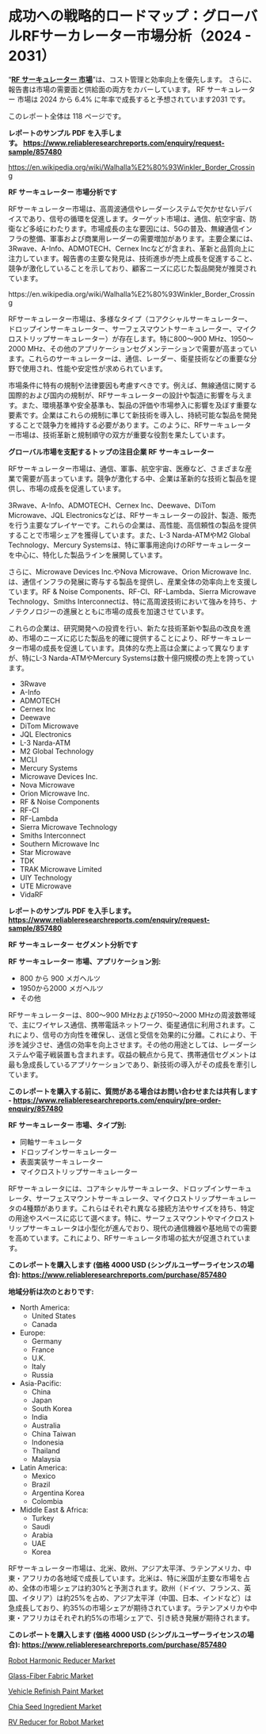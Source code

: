 <p><h1>成功への戦略的ロードマップ：グローバルRFサーカレーター市場分析（2024 - 2031）</h1></p><p>&ldquo;<strong><a href="https://www.reliableresearchreports.com/rf-circulators-r857480?utm_campaign=110&utm_medium=9&utm_source=Github&utm_content=ia&utm_term=31102024&utm_id=rf-circulators">RF サーキュレーター 市場</a></strong>&rdquo;は、コスト管理と効率向上を優先します。 さらに、報告書は市場の需要面と供給面の両方をカバーしています。 RF サーキュレーター 市場は 2024 から 6.4% に年率で成長すると予想されています2031 です。</p>
<p>このレポート全体は 118 ページです。</p>
<p><strong>レポートのサンプル PDF を入手します。&nbsp;<a href="https://www.reliableresearchreports.com/enquiry/request-sample/857480?utm_campaign=110&utm_medium=9&utm_source=Github&utm_content=ia&utm_term=31102024&utm_id=rf-circulators">https://www.reliableresearchreports.com/enquiry/request-sample/857480</a></strong></p>
<p><a href="https://en.wikipedia.org/wiki/Walhalla%E2%80%93Winkler_Border_Crossing?utm_campaign=110&utm_medium=9&utm_source=Github&utm_content=ia&utm_term=31102024&utm_id=rf-circulators">https://en.wikipedia.org/wiki/Walhalla%E2%80%93Winkler_Border_Crossing</a></p>
<p><strong>RF サーキュレーター 市場分析です</strong></p>
<p><p>RFサーキュレーター市場は、高周波通信やレーダーシステムで欠かせないデバイスであり、信号の循環を促進します。ターゲット市場は、通信、航空宇宙、防衛など多岐にわたります。市場成長の主な要因には、5Gの普及、無線通信インフラの整備、軍事および商業用レーダーの需要増加があります。主要企業には、3Rwave、A-Info、ADMOTECH、Cernex Incなどが含まれ、革新と品質向上に注力しています。報告書の主要な発見は、技術進歩が売上成長を促進すること、競争が激化していることを示しており、顧客ニーズに応じた製品開発が推奨されています。</p></p>
<p>https://en.wikipedia.org/wiki/Walhalla%E2%80%93Winkler_Border_Crossing</p>
<p><p>RFサーキュレーター市場は、多様なタイプ（コアクシャルサーキュレーター、ドロップインサーキュレーター、サーフェスマウントサーキュレーター、マイクロストリップサーキュレーター）が存在します。特に800～900 MHz、1950～2000 MHz、その他のアプリケーションセグメンテーションで需要が高まっています。これらのサーキュレーターは、通信、レーダー、衛星技術などの重要な分野で使用され、性能や安定性が求められています。</p><p>市場条件に特有の規制や法律要因も考慮すべきです。例えば、無線通信に関する国際的および国内の規制が、RFサーキュレーターの設計や製造に影響を与えます。また、環境基準や安全基準も、製品の評価や市場参入に影響を及ぼす重要な要素です。企業はこれらの規制に準じて新技術を導入し、持続可能な製品を開発することで競争力を維持する必要があります。このように、RFサーキュレーター市場は、技術革新と規制順守の双方が重要な役割を果たしています。</p></p>
<p><strong>グローバル市場を支配するトップの注目企業 RF サーキュレーター</strong></p>
<p><p>RFサーキュレーター市場は、通信、軍事、航空宇宙、医療など、さまざまな産業で需要が高まっています。競争が激化する中、企業は革新的な技術と製品を提供し、市場の成長を促進しています。</p><p>3Rwave、A-Info、ADMOTECH、Cernex Inc、Deewave、DiTom Microwave、JQL Electronicsなどは、RFサーキュレーターの設計、製造、販売を行う主要なプレイヤーです。これらの企業は、高性能、高信頼性の製品を提供することで市場シェアを獲得しています。また、L-3 Narda-ATMやM2 Global Technology、Mercury Systemsは、特に軍事用途向けのRFサーキュレーターを中心に、特化した製品ラインを展開しています。</p><p>さらに、Microwave Devices Inc.やNova Microwave、Orion Microwave Inc.は、通信インフラの発展に寄与する製品を提供し、産業全体の効率向上を支援しています。RF & Noise Components、RF-CI、RF-Lambda、Sierra Microwave Technology、Smiths Interconnectは、特に高周波技術において強みを持ち、ナノテクノロジーの進展とともに市場の成長を加速させています。</p><p>これらの企業は、研究開発への投資を行い、新たな技術革新や製品の改良を進め、市場のニーズに応じた製品を的確に提供することにより、RFサーキュレーター市場の成長を促進しています。具体的な売上高は企業によって異なりますが、特にL-3 Narda-ATMやMercury Systemsは数十億円規模の売上を誇っています。</p></p>
<p><ul><li>3Rwave</li><li>A-Info</li><li>ADMOTECH</li><li>Cernex Inc</li><li>Deewave</li><li>DiTom Microwave</li><li>JQL Electronics</li><li>L-3 Narda-ATM</li><li>M2 Global Technology</li><li>MCLI</li><li>Mercury Systems</li><li>Microwave Devices Inc.</li><li>Nova Microwave</li><li>Orion Microwave Inc.</li><li>RF & Noise Components</li><li>RF-CI</li><li>RF-Lambda</li><li>Sierra Microwave Technology</li><li>Smiths Interconnect</li><li>Southern Microwave Inc</li><li>Star Microwave</li><li>TDK</li><li>TRAK Microwave Limited</li><li>UIY Technology</li><li>UTE Microwave</li><li>VidaRF</li></ul></p>
<p><strong>レポートのサンプル PDF を入手します。 <a href="https://www.reliableresearchreports.com/enquiry/request-sample/857480?utm_campaign=110&utm_medium=9&utm_source=Github&utm_content=ia&utm_term=31102024&utm_id=rf-circulators">https://www.reliableresearchreports.com/enquiry/request-sample/857480</a></strong></p>
<p><strong>RF サーキュレーター セグメント分析です</strong></p>
<p><strong>RF サーキュレーター 市場、アプリケーション別:</strong></p>
<p><ul><li>800 から 900 メガヘルツ</li><li>1950から2000 メガヘルツ</li><li>その他</li></ul></p>
<p><p>RFサーキュレーターは、800〜900 MHzおよび1950〜2000 MHzの周波数帯域で、主にワイヤレス通信、携帯電話ネットワーク、衛星通信に利用されます。これにより、信号の方向性を確保し、送信と受信を効果的に分離。これにより、干渉を減少させ、通信の効率を向上させます。その他の用途としては、レーダーシステムや電子戦装置も含まれます。収益の観点から見て、携帯通信セグメントは最も急成長しているアプリケーションであり、新技術の導入がその成長を牽引しています。</p></p>
<p><strong>このレポートを購入する前に、質問がある場合はお問い合わせまたは共有します - <a href="https://www.reliableresearchreports.com/enquiry/pre-order-enquiry/857480?utm_campaign=110&utm_medium=9&utm_source=Github&utm_content=ia&utm_term=31102024&utm_id=rf-circulators">https://www.reliableresearchreports.com/enquiry/pre-order-enquiry/857480</a></strong></p>
<p><strong>RF サーキュレーター 市場、タイプ別:</strong></p>
<p><ul><li>同軸サーキュレータ</li><li>ドロップインサーキュレーター</li><li>表面実装サーキュレーター</li><li>マイクロストリップサーキュレーター</li></ul></p>
<p><p>RFサーキュレータには、コアキシャルサーキュレータ、ドロップインサーキュレータ、サーフェスマウントサーキュレータ、マイクロストリップサーキュレータの4種類があります。これらはそれぞれ異なる接続方法やサイズを持ち、特定の用途やスペースに応じて選べます。特に、サーフェスマウントやマイクロストリップサーキュレータは小型化が進んでおり、現代の通信機器や基地局での需要を高めています。これにより、RFサーキュレータ市場の拡大が促進されています。</p></p>
<p><strong>このレポートを購入します (価格 4000 USD (シングルユーザーライセンスの場合): <a href="https://www.reliableresearchreports.com/purchase/857480?utm_campaign=110&utm_medium=9&utm_source=Github&utm_content=ia&utm_term=31102024&utm_id=rf-circulators">https://www.reliableresearchreports.com/purchase/857480</a></strong></p>
<p><strong>地域分析は次のとおりです:</strong></p>
<p><ul>
    <li>
        North America:
        <ul>
            <li>United States</li>
            <li>Canada</li>
        </ul>
    </li>
    <li>
        Europe:
        <ul>
            <li>Germany</li>
            <li>France</li>
            <li>U.K.</li>
            <li>Italy</li>
            <li>Russia</li>
        </ul>
    </li>
    <li>
        Asia-Pacific:
        <ul>
            <li>China</li>
            <li>Japan</li>
            <li>South Korea</li>
            <li>India</li>
            <li>Australia</li>
            <li>China Taiwan</li>
            <li>Indonesia</li>
            <li>Thailand</li>
            <li>Malaysia</li>
        </ul>
    </li>
    <li>
        Latin America:
        <ul>
            <li>Mexico</li>
            <li>Brazil</li>
            <li>Argentina Korea</li>
            <li>Colombia</li>
        </ul>
    </li>
    <li>
        Middle East & Africa:
        <ul>
            <li>Turkey</li>
            <li>Saudi</li>
            <li>Arabia</li>
            <li>UAE</li>
            <li>Korea</li>
        </ul>
    </li>
    </ul></p>
<p><p>RFサーキュレーター市場は、北米、欧州、アジア太平洋、ラテンアメリカ、中東・アフリカの各地域で成長しています。北米は、特に米国が主要な市場を占め、全体の市場シェアは約30%と予測されます。欧州（ドイツ、フランス、英国、イタリア）は約25%を占め、アジア太平洋（中国、日本、インドなど）は急成長しており、約35%の市場シェアが期待されています。ラテンアメリカや中東・アフリカはそれぞれ約5%の市場シェアで、引き続き発展が期待されます。</p></p>
<p><strong>このレポートを購入します (価格 4000 USD (シングルユーザーライセンスの場合): <a href="https://www.reliableresearchreports.com/purchase/857480?utm_campaign=110&utm_medium=9&utm_source=Github&utm_content=ia&utm_term=31102024&utm_id=rf-circulators">https://www.reliableresearchreports.com/purchase/857480</a></strong></p>
<p><p><a href="https://issuu.com/reportprime-2/docs/robot-harmonic-reducer-market-size-_7bc58811b3c4b6?utm_campaign=110&utm_medium=9&utm_source=Github&utm_content=ia&utm_term=31102024&utm_id=rf-circulators">Robot Harmonic Reducer Market</a></p><p><a href="https://www.linkedin.com/pulse/comprehensive-glass-fiber-fabric-market-report-segmentation-kaoue?utm_campaign=110&utm_medium=9&utm_source=Github&utm_content=ia&utm_term=31102024&utm_id=rf-circulators">Glass-Fiber Fabric Market</a></p><p><a href="https://www.linkedin.com/pulse/navigating-vehicle-refinish-paint-market-expert-analysis-forecast-4h1ye?utm_campaign=110&utm_medium=9&utm_source=Github&utm_content=ia&utm_term=31102024&utm_id=rf-circulators">Vehicle Refinish Paint Market</a></p><p><a href="https://www.linkedin.com/pulse/chia-seed-ingredient-market-shifts-strategic-analysis-2024-2031-jache?utm_campaign=110&utm_medium=9&utm_source=Github&utm_content=ia&utm_term=31102024&utm_id=rf-circulators">Chia Seed Ingredient Market</a></p><p><a href="https://issuu.com/reportprime-2/docs/rv-reducer-for-robot-market-size-20_4a0a364cd6b2ce?utm_campaign=110&utm_medium=9&utm_source=Github&utm_content=ia&utm_term=31102024&utm_id=rf-circulators">RV Reducer for Robot Market</a></p></p>